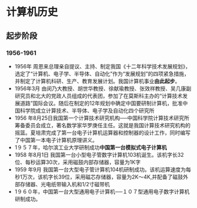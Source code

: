# 计算机历史

## 起步阶段

### 1956-1961
* 1956年 周恩来总理亲自提议、主持、制定我国《十二年科学技术发展规划》，选定了“计算机、电子学、半导体、自动化”作为“发展规划”的四项紧急措施，并制定了计算机科研、生产、教育发展计划。我国计算机事业**由此起步**。
* 1956年3月 由闵乃大教授、胡世华教授、徐献瑜教授、张效祥教授、吴几康副研究员和北大的党政人员组成的代表团，参加了在莫斯科主办的“计算技术发展道路”国际会议。随后在制定的12年规划中确定中国要研制计算机，批准中国科学院成立计算技术、半导体、电子学及自动化四个研究所
* 1956 年8月25日我国第一个计算技术研究机构──中国科学院计算技术研究所筹备委员会成立，著名数学家华罗庚任主任。这就是我国计算技术研究机构的摇篮。夏培肃完成了第一台电子计算机运算器和控制器的设计工作，同时编写了中国第一本电子计算机原理讲义。
* 1９５７年，哈尔滨工业大学研制成功**中国第一台模拟式电子计算机**
* 1958 年8月1日 我国第一台小型电子管数字计算机103机诞生。该机字长32位、每秒运算30次，采用磁鼓内部存储器，容量为1K字
* 1959 年9月 我国第一台大型电子管计算机104机研制成功。该机运算速度为每秒1万次，该机字长39位，采用磁芯存储器，容量为2K～4K,并配备了磁鼓外部存储器、光电纸带输入机和1/2寸磁带机
* 1９６０年，中国第一台大型通用电子计算机──１０７型通用电子数字计算机研制成功。 
